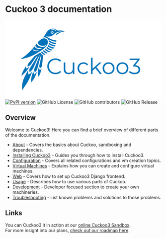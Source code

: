 # Cuckoo 3 documentation

<img src="assets/images/cuckoo3-logo.png"  alt="cuckoo3 logo"/>
<a href="https://badge.fury.io/py/Cuckoo3"><img src="https://badge.fury.io/py/Cuckoo3.svg" alt="PyPI version" height="24"></a>
<img alt="GitHub License" src="https://img.shields.io/github/license/cert-ee/cuckoo3" height="24">
<img alt="GitHub contributors" src="https://img.shields.io/github/contributors/cert-ee/cuckoo3" height="24">
<img alt="GitHub Release" src="https://img.shields.io/github/v/release/cert-ee/cuckoo3?display_name=release&logoSize=24" height="24">

## Overview

Welcome to Cuckoo3!
Here you can find a brief overview of different parts of the documentation.

- [About](about/cuckoo.md) - Covers the basics about Cuckoo, sandboxing and 
dependencies.
- [Installing Cuckoo3](installation/overview.md) - Guides you through how to 
install Cuckoo3.
- [Configuration](configuration/index.md) - Covers all related configurations 
and vm creation topics.
- [Virtual Machines](vms/index.md) - Explains how you can create and configure 
virtual machines.
- [Web](web/index.md) - Covers how to set up Cuckoo3 Django frontend.
- [Usage](usage/index.md) - Describes how to use various parts of Cuckoo.
- [Development](developer/index.md) - Developer focused section to create your 
own machineries.
- [Troubleshooting](faq/index.md) - List known problems and solutions to 
those problems.

## Links

You can Cuckoo3 it in action at our [online Cuckoo3 Sandbox](https://cuckoo-hatch.cert.ee/).  
For more insight into our plans, [check out our roadmap here](https://github.com/orgs/cert-ee/projects/1/views/1).
